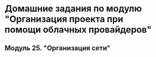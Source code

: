 # Домашние задания по модулю "Организация проекта при помощи облачных провайдеров"


## Модуль 25. "Организация сети"